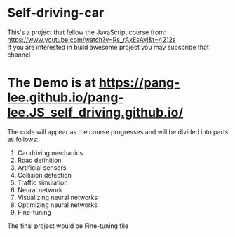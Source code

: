 # Self-driving-car

This's a project that fellow the JavaScript course from:  
https://www.youtube.com/watch?v=Rs_rAxEsAvI&t=4212s  
If you are interested in build awesome project you may subscribe that channel  

# The Demo is at https://pang-lee.github.io/pang-lee.JS_self_driving.github.io/
  
The code will appear as the course progresses and will be divided into parts as follows:
  1. Car driving mechanics
  2. Road definition
  3. Artificial sensors
  4. Collision detection
  5. Traffic simulation
  6. Neural network
  7. Visualizing neural networks
  8. Optimizing neural networks
  9. Fine-tuning

  The final project would be Fine-tuning file